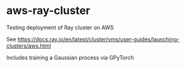# aws-ray-cluster

Testing deployment of Ray cluster on AWS

See https://docs.ray.io/en/latest/cluster/vms/user-guides/launching-clusters/aws.html

Includes training a Gaussian process via GPyTorch
